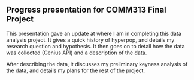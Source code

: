 ## Progress presentation for COMM313 Final Project

This presentation gave an update at where I am in completing this data analysis project.
It gives a quick history of hyperpop, and details my research question and hypothesis. It then goes on to detail how the data was collected (Genius API) and a description of the data.

After describing the data, it discusses my preliminary keyness analysis of the data, and details my plans for the rest of the project.
